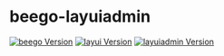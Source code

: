 # beego-layuiadmin
[![beego Version](https://img.shields.io/badge/beego-%3E=1.12.1-brightgreen.svg?maxAge=2592000)](https://beego.me/)
[![layui Version](https://img.shields.io/badge/layui-%3E=2.5.6-brightgreen.svg?maxAge=2592000)](https://www.layui.com/)
[![layuiadmin Version](https://img.shields.io/badge/layuiadmin-%3E=1.2.1-brightgreen.svg?maxAge=2592000)](https://www.layui.com/)

